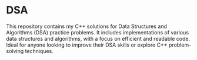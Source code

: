 # DSA
This repository contains my C++ solutions for Data Structures and Algorithms (DSA) practice problems. It includes implementations of various data structures and algorithms, with a focus on efficient and readable code. Ideal for anyone looking to improve their DSA skills or explore C++ problem-solving techniques. 
  
